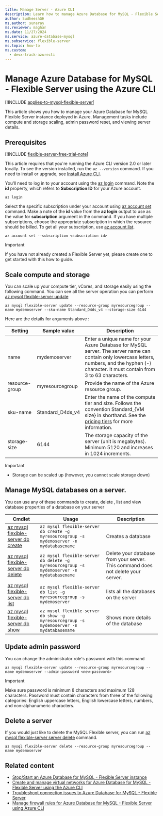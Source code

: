 ```yaml
---
title: Manage Server - Azure CLI
description: Learn how to manage Azure Database for MySQL - Flexible Server from the Azure CLI.
author: SudheeshGH
ms.author: sunaray
ms.reviewer: maghan
ms.date: 11/27/2024
ms.service: azure-database-mysql
ms.subservice: flexible-server
ms.topic: how-to
ms.custom:
  - devx-track-azurecli
---
```


# Manage Azure Database for MySQL - Flexible Server using the Azure CLI

[!INCLUDE [applies-to-mysql-flexible-server](../includes/applies-to-mysql-flexible-server.md)]

This article shows you how to manage your Azure Database for MySQL Flexible Server instance deployed in Azure. Management tasks include compute and storage scaling, admin password reset, and viewing server details.

## Prerequisites

[!INCLUDE [flexible-server-free-trial-note](../includes/flexible-server-free-trial-note.md)]

This article requires that you're running the Azure CLI version 2.0 or later locally. To see the version installed, run the `az --version` command. If you need to install or upgrade, see [Install Azure CLI](/cli/azure/install-azure-cli).

You'll need to log in to your account using the [az login](/cli/azure/reference-index#az-login) command. Note the **id** property, which refers to **Subscription ID** for your Azure account.

```azurecli-interactive
az login
```

Select the specific subscription under your account using [az account set](/cli/azure/account) command. Make a note of the **id** value from the **az login** output to use as the value for **subscription** argument in the command. If you have multiple subscriptions, choose the appropriate subscription in which the resource should be billed. To get all your subscription, use [az account list](/cli/azure/account#az-account-list).

```azurecli
az account set --subscription <subscription id>
```

> [!IMPORTANT]  
> If you have not already created a Flexible Server yet, please create one to get started with this how to guide.

## Scale compute and storage

You can scale up your compute tier, vCores, and storage easily using the following command. You can see all the server operation you can perform [az mysql flexible-server update](/cli/azure/mysql/flexible-server#az-mysql-flexible-server-update)

```azurecli-interactive
az mysql flexible-server update --resource-group myresourcegroup --name mydemoserver --sku-name Standard_D4ds_v4 --storage-size 6144
```

Here are the details for arguments above :

**Setting** | **Sample value** | **Description**
---|---|---
name | mydemoserver | Enter a unique name for your Azure Database for MySQL server. The server name can contain only lowercase letters, numbers, and the hyphen (-) character. It must contain from 3 to 63 characters.
resource-group | myresourcegroup | Provide the name of the Azure resource group.
sku-name|Standard_D4ds_v4|Enter the name of the compute tier and size. Follows the convention Standard_{VM size} in shorthand. See the [pricing tiers](../concepts-pricing-tiers.md) for more information.
storage-size | 6144 | The storage capacity of the server (unit is megabytes). Minimum 5120 and increases in 1024 increments.

> [!IMPORTANT]  
> - Storage can be scaled up (however, you cannot scale storage down)

## Manage MySQL databases on a server.

You can use any of these commands to create, delete , list and view database properties of a database on your server

| Cmdlet | Usage | Description |
| --- | --- | --- |
| [az mysql flexible-server db create](/cli/azure/mysql/flexible-server/db#az-mysql-flexible-server-db-create) | ```az mysql flexible-server db create -g myresourcegroup -s mydemoserver -n mydatabasename``` | Creates a database |
| [az mysql flexible-server db delete](/cli/azure/mysql/flexible-server/db#az-mysql-flexible-server-db-delete) | ```az mysql flexible-server db delete -g myresourcegroup -s mydemoserver -n mydatabasename``` | Delete your database from your server. This command does not delete your server. |
| [az mysql flexible-server db list](/cli/azure/mysql/flexible-server/db#az-mysql-flexible-server-db-list) | ```az mysql flexible-server db list -g myresourcegroup -s mydemoserver``` | lists all the databases on the server |
| [az mysql flexible-server db show](/cli/azure/mysql/flexible-server/db#az-mysql-flexible-server-db-show) | ```az mysql flexible-server db show -g myresourcegroup -s mydemoserver -n mydatabasename``` | Shows more details of the database |

## Update admin password

You can change the administrator role's password with this command

```azurecli-interactive
az mysql flexible-server update --resource-group myresourcegroup --name mydemoserver --admin-password <new-password>
```

> [!IMPORTANT]  
> Make sure password is minimum 8 characters and maximum 128 characters.
> Password must contain characters from three of the following categories: English uppercase letters, English lowercase letters, numbers, and non-alphanumeric characters.

## Delete a server

If you would just like to delete the MySQL Flexible server, you can run [az mysql flexible-server server delete](/cli/azure/mysql/flexible-server#az-mysql-flexible-server-delete) command.

```azurecli-interactive
az mysql flexible-server delete --resource-group myresourcegroup --name mydemoserver
```

## Related content

- [Stop/Start an Azure Database for MySQL - Flexible Server instance](how-to-stop-start-server-portal.md)
- [Create and manage virtual networks for Azure Database for MySQL - Flexible Server using the Azure CLI](how-to-manage-virtual-network-cli.md)
- [Troubleshoot connection issues to Azure Database for MySQL - Flexible Server](how-to-troubleshoot-common-connection-issues.md)
- [Manage firewall rules for Azure Database for MySQL - Flexible Server using Azure CLI](how-to-manage-firewall-cli.md)
